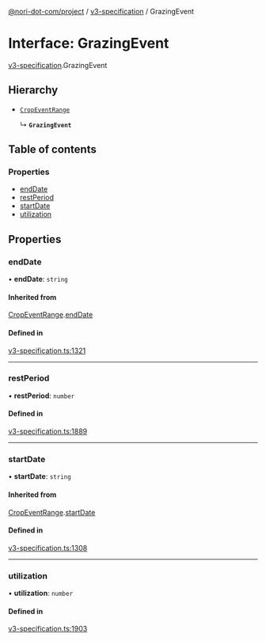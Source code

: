[@nori-dot-com/project](../README.md) / [v3-specification](../modules/v3_specification.md) / GrazingEvent

# Interface: GrazingEvent

[v3-specification](../modules/v3_specification.md).GrazingEvent

## Hierarchy

- [`CropEventRange`](v3_specification.CropEventRange.md)

  ↳ **`GrazingEvent`**

## Table of contents

### Properties

- [endDate](v3_specification.GrazingEvent.md#enddate)
- [restPeriod](v3_specification.GrazingEvent.md#restperiod)
- [startDate](v3_specification.GrazingEvent.md#startdate)
- [utilization](v3_specification.GrazingEvent.md#utilization)

## Properties

### endDate

• **endDate**: `string`

#### Inherited from

[CropEventRange](v3_specification.CropEventRange.md).[endDate](v3_specification.CropEventRange.md#enddate)

#### Defined in

[v3-specification.ts:1321](https://github.com/nori-dot-eco/nori-dot-com/blob/e34c57a/packages/project/src/v3-specification.ts#L1321)

___

### restPeriod

• **restPeriod**: `number`

#### Defined in

[v3-specification.ts:1889](https://github.com/nori-dot-eco/nori-dot-com/blob/e34c57a/packages/project/src/v3-specification.ts#L1889)

___

### startDate

• **startDate**: `string`

#### Inherited from

[CropEventRange](v3_specification.CropEventRange.md).[startDate](v3_specification.CropEventRange.md#startdate)

#### Defined in

[v3-specification.ts:1308](https://github.com/nori-dot-eco/nori-dot-com/blob/e34c57a/packages/project/src/v3-specification.ts#L1308)

___

### utilization

• **utilization**: `number`

#### Defined in

[v3-specification.ts:1903](https://github.com/nori-dot-eco/nori-dot-com/blob/e34c57a/packages/project/src/v3-specification.ts#L1903)

